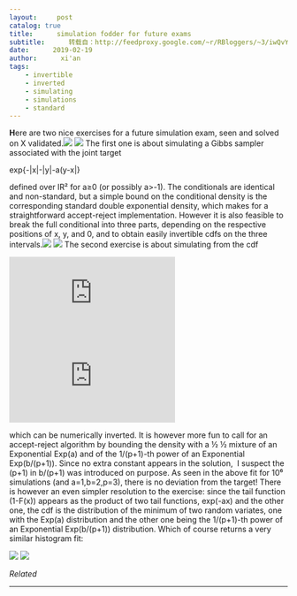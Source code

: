 ```yaml
---
layout:     post
catalog: true
title:      simulation fodder for future exams
subtitle:      转载自：http://feedproxy.google.com/~r/RBloggers/~3/iwQvY6LZPgA/
date:      2019-02-19
author:      xi'an
tags:
    - invertible
    - inverted
    - simulating
    - simulations
    - standard
---
```






**H**ere are two nice exercises for a future simulation exam, seen and solved on X validated.![](https://i0.wp.com/i.stack.imgur.com/5xaoG.jpg?resize=396%2C290&ssl=1)
![](https://i0.wp.com/i.stack.imgur.com/5xaoG.jpg?resize=396%2C290&ssl=1)
The first one is about simulating a Gibbs sampler associated with the joint target

exp{-|x|-|y|-a(y-x|}

defined over IR² for a≥0 (or possibly a>-1). The conditionals are identical and non-standard, but a simple bound on the conditional density is the corresponding standard double exponential density, which makes for a straightforward accept-reject implementation. However it is also feasible to break the full conditional into three parts, depending on the respective positions of x, y, and 0, and to obtain easily invertible cdfs on the three intervals.![](https://xianblog.files.wordpress.com/2019/02/xval391054.jpg?w=326&resize=326%2C326#038;h=326)
![](https://xianblog.files.wordpress.com/2019/02/xval391054.jpg?w=326&h=326&fit=326%2C326&resize=326%2C326)
The second exercise is about simulating from the cdf

![](https://s0.wp.com/latex.php?latex=F%28x%29%3D1-%5Cexp%5C%7B-ax-bx%5E%7Bp%2B1%7D%2F%28p%2B1%29%5C%7D&bg=000000&%23038;fg=B0B0B0&%23038;s=0)
![](https://s0.wp.com/latex.php?latex=F%28x%29%3D1-%5Cexp%5C%7B-ax-bx%5E%7Bp%2B1%7D%2F%28p%2B1%29%5C%7D&bg=000000&%23038;fg=B0B0B0&%23038;s=0)


which can be numerically inverted. It is however more fun to call for an accept-reject algorithm by bounding the density with a ½ ½ mixture of an Exponential Exp(a) and of the 1/(p+1)-th power of an Exponential Exp(b/(p+1)). Since no extra constant appears in the solution,  I suspect the (p+1) in b/(p+1) was introduced on purpose. As seen in the above fit for 10⁶ simulations (and a=1,b=2,p=3), there is no deviation from the target! There is however an even simpler resolution to the exercise: since the tail function (1-F(x)) appears as the product of two tail functions, exp(-ax) and the other one, the cdf is the distribution of the minimum of two random variates, one with the Exp(a) distribution and the other one being the 1/(p+1)-th power of an Exponential Exp(b/(p+1)) distribution. Which of course returns a very similar histogram fit:

![](https://xianblog.files.wordpress.com/2019/02/xval391054-1-1.jpg?w=323&resize=323%2C323#038;h=323)
![](https://xianblog.files.wordpress.com/2019/02/xval391054-1-1.jpg?w=323&h=323&fit=323%2C323&resize=323%2C323)



*Related*








---
